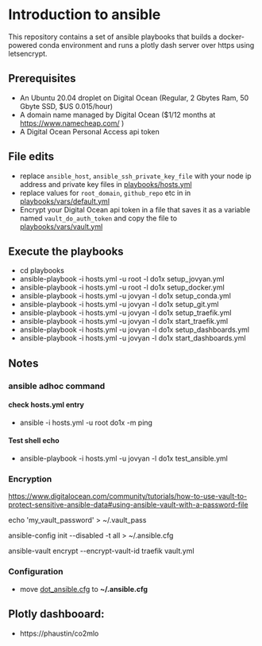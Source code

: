 # Introduction to ansible

This repository contains a set of ansible playbooks that builds a docker-powered conda environment and runs a plotly dash server over https using letsencrypt.

## Prerequisites

* An Ubuntu 20.04 droplet on Digital Ocean (Regular, 2 Gbytes Ram, 50 Gbyte SSD, $US 0.015/hour)
* A domain name managed by Digital Ocean ($1/12 months at https://www.namecheap.com/ )
* A Digital Ocean Personal Access api token

## File edits

* replace `ansible_host`, `ansible_ssh_private_key_file` with your node ip address and private key files in [playbooks/hosts.yml](playbooks/hosts.yml)  
* replace values for `root_domain`, `github_repo` etc in  in [playbooks/vars/default.yml](playbooks/vars/default.yml)  
* Encrypt your Digital Ocean api token in a file that saves it as a variable named `vault_do_auth_token` and copy the file to [playbooks/vars/vault.yml](playbooks/vars/vault.yml)


## Execute the playbooks

* cd playbooks
* ansible-playbook  -i hosts.yml -u root -l do1x setup_jovyan.yml  
* ansible-playbook  -i hosts.yml -u root -l do1x setup_docker.yml  
* ansible-playbook  -i hosts.yml -u jovyan -l do1x setup_conda.yml  
* ansible-playbook -i hosts.yml -u jovyan -l do1x setup_git.yml  
* ansible-playbook -i hosts.yml -u jovyan -l do1x setup_traefik.yml  
* ansible-playbook -i hosts.yml -u jovyan -l do1x  start_traefik.yml  
* ansible-playbook -i hosts.yml -u jovyan -l do1x  setup_dashboards.yml  
* ansible-playbook -i hosts.yml -u jovyan -l do1x  start_dashboards.yml  

## Notes

### ansible adhoc command

#### check hosts.yml entry

* ansible -i hosts.yml -u root do1x -m ping

#### Test shell echo

* ansible-playbook -i hosts.yml -u jovyan -l do1x  test_ansible.yml

### Encryption

https://www.digitalocean.com/community/tutorials/how-to-use-vault-to-protect-sensitive-ansible-data#using-ansible-vault-with-a-password-file

echo 'my_vault_password' > ~/.vault_pass

ansible-config   init --disabled -t all > ~/.ansible.cfg

ansible-vault encrypt --encrypt-vault-id traefik vault.yml

### Configuration

* move [dot_ansible.cfg](dot_ansible.cfg) to **~/.ansible.cfg**

## Plotly dashbooard:

* https://phaustin/co2mlo

